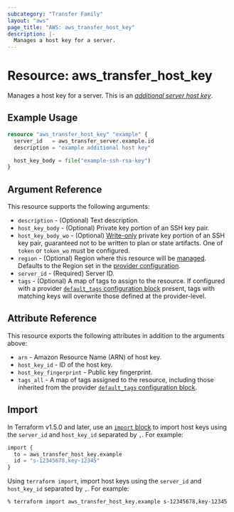 ```yaml
---
subcategory: "Transfer Family"
layout: "aws"
page_title: "AWS: aws_transfer_host_key"
description: |-
  Manages a host key for a server.
---
```


# Resource: aws_transfer_host_key

Manages a host key for a server. This is an [_additional server host key_](https://docs.aws.amazon.com/transfer/latest/userguide/server-host-key-add.html).

## Example Usage

```terraform
resource "aws_transfer_host_key" "example" {
  server_id   = aws_transfer_server.example.id
  description = "example additional host key"

  host_key_body = file("example-ssh-rsa-key")
}
```

## Argument Reference

This resource supports the following arguments:

* `description` - (Optional) Text description.
* `host_key_body` - (Optional) Private key portion of an SSH key pair.
* `host_key_body_wo` - (Optional) [Write-only](https://developer.hashicorp.com/terraform/language/manage-sensitive-data/ephemeral#write-only-arguments) private key portion of an SSH key pair, guaranteed not to be written to plan or state artifacts. One of `token` or `token_wo` must be configured.
* `region` - (Optional) Region where this resource will be [managed](https://docs.aws.amazon.com/general/latest/gr/rande.html#regional-endpoints). Defaults to the Region set in the [provider configuration](https://registry.terraform.io/providers/hashicorp/aws/latest/docs#aws-configuration-reference).
* `server_id` - (Required) Server ID.
* `tags` - (Optional) A map of tags to assign to the resource. If configured with a provider [`default_tags` configuration block](https://registry.terraform.io/providers/hashicorp/aws/latest/docs#default_tags-configuration-block) present, tags with matching keys will overwrite those defined at the provider-level.

## Attribute Reference

This resource exports the following attributes in addition to the arguments above:

* `arn` - Amazon Resource Name (ARN) of host key.
* `host_key_id`  - ID of the host key.
* `host_key_fingerprint` - Public key fingerprint.
* `tags_all` - A map of tags assigned to the resource, including those inherited from the provider [`default_tags` configuration block](https://registry.terraform.io/providers/hashicorp/aws/latest/docs#default_tags-configuration-block).

## Import

In Terraform v1.5.0 and later, use an [`import` block](https://developer.hashicorp.com/terraform/language/import) to import host keys using the `server_id` and `host_key_id` separated by `,`. For example:

```terraform
import {
  to = aws_transfer_host_key.example
  id = "s-12345678,key-12345"
}
```

Using `terraform import`, import host keys using the `server_id` and `host_key_id` separated by `,`. For example:

```console
% terraform import aws_transfer_host_key.example s-12345678,key-12345
```
